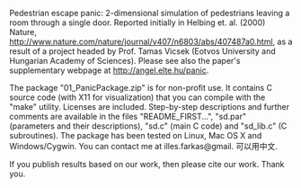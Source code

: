 Pedestrian escape panic: 2-dimensional simulation of pedestrians leaving a room through a single door. Reported initially in Helbing et. al. (2000) Nature, http://www.nature.com/nature/journal/v407/n6803/abs/407487a0.html, as a result of a project headed by Prof. Tamas Vicsek (Eotvos University and Hungarian Academy of Sciences). Please see also the paper's supplementary webpage at http://angel.elte.hu/panic.

The package "01_PanicPackage.zip" is for non-profit use. It contains C source code (with X11 for visualization) that you can compile with the "make" utility. Licenses are included. Step-by-step descriptions and further comments are available in the files "README_FIRST...", "sd.par" (parameters and their descriptions), "sd.c" (main C code) and "sd_lib.c" (C subroutines). The package has been tested on Linux, Mac OS X and Windows/Cygwin. You can contact me at illes.farkas@gmail. 可以用中文. 

If you publish results based on our work, then please cite our work. Thank you.
